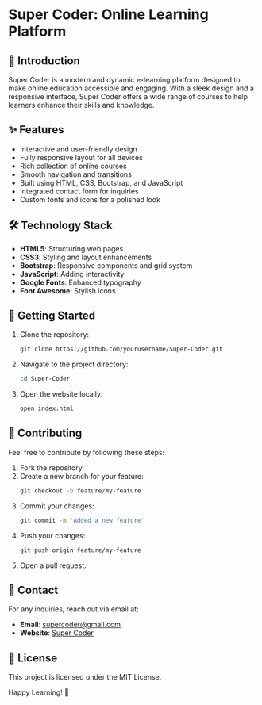 # Super Coder: Online Learning Platform

## 🌟 Introduction
Super Coder is a modern and dynamic e-learning platform designed to make online education accessible and engaging. With a sleek design and a responsive interface, Super Coder offers a wide range of courses to help learners enhance their skills and knowledge.

## ✨ Features
- Interactive and user-friendly design
- Fully responsive layout for all devices
- Rich collection of online courses
- Smooth navigation and transitions
- Built using HTML, CSS, Bootstrap, and JavaScript
- Integrated contact form for inquiries
- Custom fonts and icons for a polished look

## 🛠️ Technology Stack
- **HTML5**: Structuring web pages
- **CSS3**: Styling and layout enhancements
- **Bootstrap**: Responsive components and grid system
- **JavaScript**: Adding interactivity
- **Google Fonts**: Enhanced typography
- **Font Awesome**: Stylish icons

## 🚀 Getting Started
1. Clone the repository:
   ```bash
   git clone https://github.com/yourusername/Super-Coder.git
   ```
2. Navigate to the project directory:
   ```bash
   cd Super-Coder
   ```
3. Open the website locally:
   ```bash
   open index.html
   ```

## 🤝 Contributing
Feel free to contribute by following these steps:
1. Fork the repository.
2. Create a new branch for your feature:
   ```bash
   git checkout -b feature/my-feature
   ```
3. Commit your changes:
   ```bash
   git commit -m 'Added a new feature'
   ```
4. Push your changes:
   ```bash
   git push origin feature/my-feature
   ```
5. Open a pull request.

## 📧 Contact
For any inquiries, reach out via email at:
- **Email**: supercoder@gmail.com
- **Website**: [Super Coder](https://supercoder.com)

## 📄 License
This project is licensed under the MIT License.

Happy Learning! 🚀
